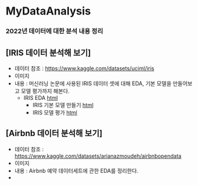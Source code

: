 # MyDataAnalysis
### 2022년 데이터에 대한 분석 내용 정리

## [IRIS 데이터 분석해 보기]
  * 데이터 참조 : https://www.kaggle.com/datasets/uciml/iris
  * 이미지 
  * 내용 : 머신러닝 논문에 사용된 IRIS 데이터 셋에 대해 EDA, 기본 모델을 만들어보고 모델 평가까지 해본다.
    * IRIS EDA [html](https://bestofge.github.io/MyDataAnalysis/IRIS_BASIC01.html)
	  * IRIS 기본 모델 만들기 [html]()
	  * IRIS 모델 평가 [html]()

## [Airbnb 데이터 분석해 보기]
 * 데이터 참조 : https://www.kaggle.com/datasets/arianazmoudeh/airbnbopendata
 * 이미지
 * 내용 : Airbnb 예약 데이터세트에 관한 EDA를 정리한다.
  * 
